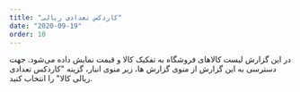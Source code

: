 ```yaml
---
title: "کاردکس تعدادی ریالی"
date: "2020-09-19"
order: 10
---
```


در این گزارش لیست کالاهای فروشگاه به تفکیک کالا و قیمت نمایش داده می‌شود. جهت دسترسی به این گزارش از منوی گزارش ها، زیر منوی انبار، گزینه "کاردکس تعدادی ریالی کالا" را انتخاب کنید.

